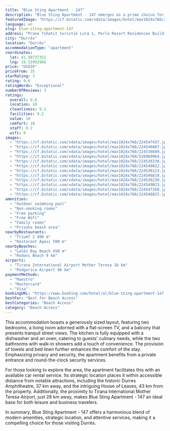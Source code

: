 ```yaml
---
title: "Blue Sting Apartment - 147"
description: "Blue Sting Apartment - 147 emerges as a prime choice for travelers seeking a blend of comfort and convenience in Durrës."
featuredImage: "https://cf.bstatic.com/xdata/images/hotel/max1024x768/224547437.jpg?k=6786a8414b67ff9127f92dbc2007395674c91085a1cec6c390fe8384609b3c61&o=&hp=1"
language: en
slug: blue-sting-apartment-147
address: "Prane fshatit turistik Lura 1, Perla Resort Residences Building 24, Ground floor, 2001 Durrës, Albania"
city: "Durrës"
location: "Durrës"
accommodationType: "apartment"
coordinates:
  lat: 41.50737352
  lng: 19.51992966
price: "US$35"
priceFrom: 35
starRating: 3
rating: 9.6
ratingWords: "Exceptional"
numberOfReviews: 3
ratings:
  overall: 9.6
  location: 10
  cleanliness: 9.2
  facilities: 9.2
  value: 10
  comfort: 10
  staff: 9.2
  wifi: 0
images:
  - "https://cf.bstatic.com/xdata/images/hotel/max1024x768/224547437.jpg?k=6786a8414b67ff9127f92dbc2007395674c91085a1cec6c390fe8384609b3c61&o=&hp=1"
  - "https://cf.bstatic.com/xdata/images/hotel/max1024x768/224546807.jpg?k=0e9617063b6decfcbd8709f17e3d426651d3ea0345a6424de77be03e1d48c636&o=&hp=1"
  - "https://cf.bstatic.com/xdata/images/hotel/max1024x768/224536609.jpg?k=f8c73fbf062baf22e7356bd191fd2fb902a39be3c3495a8fd0f54540827e2d5d&o=&hp=1"
  - "https://cf.bstatic.com/xdata/images/hotel/max1024x768/526060964.jpg?k=b06540982e705afd3cb37270c6078359878b93b0bbfbb4d530db6c3e691e3bff&o=&hp=1"
  - "https://cf.bstatic.com/xdata/images/hotel/max1024x768/224536338.jpg?k=57b7b66f141d2e5825e79d9894ed7b82de1f98d0a3c13b5dba961a67aa4bc2e5&o=&hp=1"
  - "https://cf.bstatic.com/xdata/images/hotel/max1024x768/224548822.jpg?k=7fef241d4c85fedbbe15d246d4a07761d8c0556406ddee1c867aaa232351ca7b&o=&hp=1"
  - "https://cf.bstatic.com/xdata/images/hotel/max1024x768/224536123.jpg?k=5dbec2f5a79de3b1755baaa9559af690a46ae1e26c9ff1b906392c69aa27dabd&o=&hp=1"
  - "https://cf.bstatic.com/xdata/images/hotel/max1024x768/224546819.jpg?k=6ac1212520271756d599f149882c19591bf0bb387555f647f7f611632bee8dd8&o=&hp=1"
  - "https://cf.bstatic.com/xdata/images/hotel/max1024x768/224536230.jpg?k=7d5f0b48808b1fb0ebc51073428e80c90856ebee4135d3b99f9695bc2886db02&o=&hp=1"
  - "https://cf.bstatic.com/xdata/images/hotel/max1024x768/224549023.jpg?k=e3e3cf51cebc331315d09aa4300528569e797545221c83b2a3c2dfccb14eafd7&o=&hp=1"
  - "https://cf.bstatic.com/xdata/images/hotel/max1024x768/224547268.jpg?k=8273fb15f65c920b4b7b3e7e38e88e900b514df29fb5add8894a93aab7932824&o=&hp=1"
  - "https://cf.bstatic.com/xdata/images/hotel/max1024x768/224546825.jpg?k=15df5a57003909edd1cdc3f29a770ef302e3cfaa4b798535e942637fd3f40f5a&o=&hp=1"
amenities:
  - "Outdoor swimming pool"
  - "Non-smoking rooms"
  - "Free parking"
  - "Free WiFi"
  - "Family rooms"
  - "Private beach area"
nearbyRestaurants:
  - "Triumf 2 400 m"
  - "Restorant Agasi 500 m"
nearbyBeaches:
  - "Lalëz Bay Beach 450 m"
  - "Rodoni Beach 9 km"
airports:
  - "Tirana International Airport Mother Teresa 18 km"
  - "Podgorica Airport 96 km"
paymentMethods:
  - "Maestro"
  - "Mastercard"
  - "Visa"
bookingURL: "https://www.booking.com/hotel/al/blue-sting-apartment-147.en-gb.html?aid=8035640"
bestFor: "Best for Beach Access"
bestCategories: "Beach Access"
category: "Beach Access"
---
```


This accommodation boasts a generously sized layout, featuring two bedrooms, a living room adorned with a flat-screen TV, and a balcony that presents tranquil street views. The kitchen is fully equipped with a dishwasher and an oven, catering to guests' culinary needs, while the two bathrooms with walk-in showers add a touch of convenience. The provision of towels and bed linen further enhances the comfort of the stay. Emphasizing privacy and security, the apartment benefits from a private entrance and round-the-clock security services.

For those looking to explore the area, the apartment facilitates this with an available car rental service. Its strategic location places it within accessible distance from notable attractions, including the historic Durres Amphitheatre, 37 km away, and the intriguing House of Leaves, 43 km from the property. Additionally, the proximity to Tirana International Mother Teresa Airport, just 28 km away, makes Blue Sting Apartment - 147 an ideal base for both leisure and business travelers.

In summary, Blue Sting Apartment - 147 offers a harmonious blend of modern amenities, strategic location, and attentive services, making it a compelling choice for those visiting Durrës.